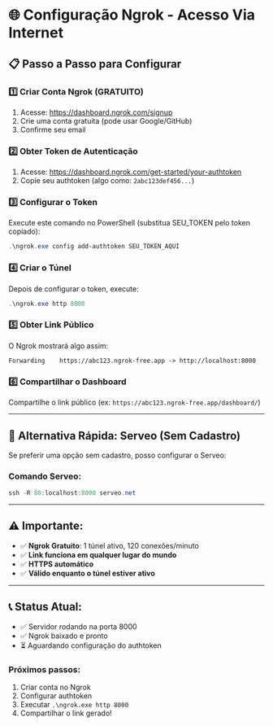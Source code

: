 # 🌐 Configuração Ngrok - Acesso Via Internet

## 📋 Passo a Passo para Configurar

### 1️⃣ **Criar Conta Ngrok (GRATUITO)**
1. Acesse: https://dashboard.ngrok.com/signup
2. Crie uma conta gratuita (pode usar Google/GitHub)
3. Confirme seu email

### 2️⃣ **Obter Token de Autenticação**
1. Acesse: https://dashboard.ngrok.com/get-started/your-authtoken
2. Copie seu authtoken (algo como: `2abc123def456...`)

### 3️⃣ **Configurar o Token**
Execute este comando no PowerShell (substitua SEU_TOKEN pelo token copiado):
```powershell
.\ngrok.exe config add-authtoken SEU_TOKEN_AQUI
```

### 4️⃣ **Criar o Túnel**
Depois de configurar o token, execute:
```powershell
.\ngrok.exe http 8000
```

### 5️⃣ **Obter Link Público**
O Ngrok mostrará algo assim:
```
Forwarding    https://abc123.ngrok-free.app -> http://localhost:8000
```

### 6️⃣ **Compartilhar o Dashboard**
Compartilhe o link público (ex: `https://abc123.ngrok-free.app/dashboard/`)

---

## 🚀 **Alternativa Rápida: Serveo (Sem Cadastro)**

Se preferir uma opção sem cadastro, posso configurar o Serveo:

### **Comando Serveo:**
```powershell
ssh -R 80:localhost:8000 serveo.net
```

---

## ⚠️ **Importante:**
- ✅ **Ngrok Gratuito**: 1 túnel ativo, 120 conexões/minuto
- ✅ **Link funciona em qualquer lugar do mundo**
- ✅ **HTTPS automático**
- ✅ **Válido enquanto o túnel estiver ativo**

---

## 📞 **Status Atual:**
- ✅ Servidor rodando na porta 8000
- ✅ Ngrok baixado e pronto
- ⏳ Aguardando configuração do authtoken

### **Próximos passos:**
1. Criar conta no Ngrok
2. Configurar authtoken
3. Executar `.\ngrok.exe http 8000`
4. Compartilhar o link gerado!
